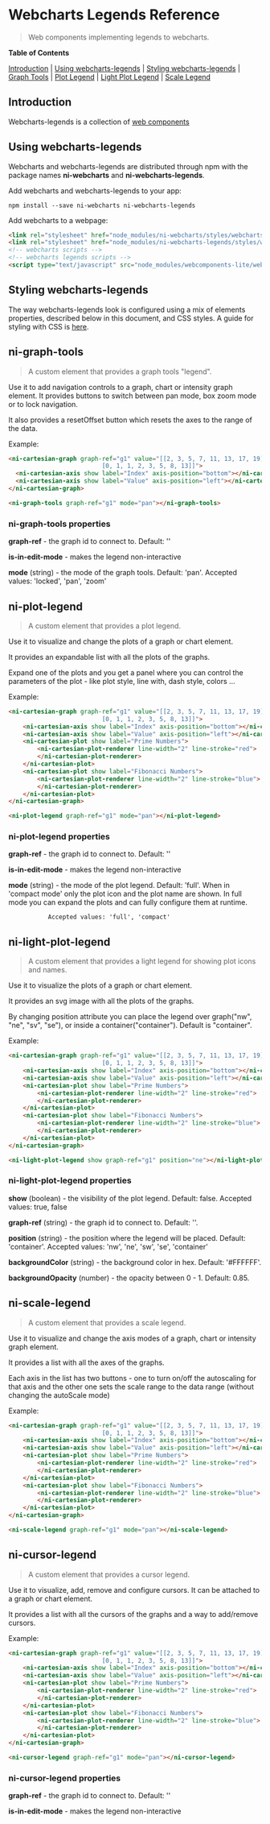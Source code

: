 # Webcharts Legends Reference

> Web components implementing legends to webcharts.

**Table of Contents**

[Introduction](#introduction)
| [Using webcharts-legends](#using-webcharts-legends)
| [Styling webcharts-legends](#styling-webcharts-legends)
| [Graph Tools](#ni-graph-tools)
| [Plot Legend](#ni-plot-legend)
| [Light Plot Legend](#ni-light-plot-legend)
| [Scale Legend](#ni-scale-legend)

## Introduction ##

Webcharts-legends is a collection of [web components](https://www.webcomponents.org/introduction)


## Using webcharts-legends ##

Webcharts and webcharts-legends are distributed through npm with the package names **ni-webcharts** and **ni-webcharts-legends**.

Add webcharts and webcharts-legends to your app:

    npm install --save ni-webcharts ni-webcharts-legends


Add webcharts to a webpage:

```html
<link rel="stylesheet" href="node_modules/ni-webcharts/styles/webchartsLight.css" />
<link rel="stylesheet" href="node_modules/ni-webcharts-legends/styles/webcharts-legends.css" />
<!-- webcharts scripts -->
<!-- webcharts legends scripts -->
<script type="text/javascript" src="node_modules/webcomponents-lite/webcomponents-lite.js"></script>
```

## Styling webcharts-legends ##

The way webcharts-legends look is configured using a mix of elements properties, described
below in this document, and CSS styles. A guide for styling with CSS is [here](styling.md).



## ni-graph-tools

> A custom element that provides a graph tools "legend".

Use it to add navigation controls to a graph, chart or intensity graph element.
It provides buttons to switch between pan mode, box zoom mode or to lock navigation.

It also provides a resetOffset button which resets the axes to the range of the data.

Example:
```html
<ni-cartesian-graph graph-ref="g1" value="[[2, 3, 5, 7, 11, 13, 17, 19],
                          [0, 1, 1, 2, 3, 5, 8, 13]]">
  <ni-cartesian-axis show label="Index" axis-position="bottom"></ni-cartesian-axis>
  <ni-cartesian-axis show label="Value" axis-position="left"></ni-cartesian-axis>
</ni-cartesian-graph>

<ni-graph-tools graph-ref="g1" mode="pan"></ni-graph-tools>
```


### ni-graph-tools properties

**graph-ref** - the graph id to connect to. Default: ''

**is-in-edit-mode** - makes the legend non-interactive


**mode** (string) - the mode of the graph tools. Default: 'pan'.
               Accepted values: 'locked', 'pan', 'zoom'


## ni-plot-legend

> A custom element that provides a plot legend.

Use it to visualize and change the plots of a graph or chart element.

It provides an expandable list with all the plots of the graphs.

Expand one of the plots and you get a panel where you can control the
parameters of the plot - like plot style, line with, dash style, colors ...

Example:
```html
<ni-cartesian-graph graph-ref="g1" value="[[2, 3, 5, 7, 11, 13, 17, 19],
                          [0, 1, 1, 2, 3, 5, 8, 13]]">
    <ni-cartesian-axis show label="Index" axis-position="bottom"></ni-cartesian-axis>
    <ni-cartesian-axis show label="Value" axis-position="left"></ni-cartesian-axis>
    <ni-cartesian-plot show label="Prime Numbers">
        <ni-cartesian-plot-renderer line-width="2" line-stroke="red">
        </ni-cartesian-plot-renderer>
    </ni-cartesian-plot>
    <ni-cartesian-plot show label="Fibonacci Numbers">
        <ni-cartesian-plot-renderer line-width="2" line-stroke="blue">
        </ni-cartesian-plot-renderer>
    </ni-cartesian-plot>
</ni-cartesian-graph>

<ni-plot-legend graph-ref="g1" mode="pan"></ni-plot-legend>
```


### ni-plot-legend properties

**graph-ref** - the graph id to connect to. Default: ''

**is-in-edit-mode** - makes the legend non-interactive


**mode** (string) - the mode of the plot legend. Default: 'full'.
               When in 'compact mode' only the plot icon and the plot name are shown.
               In full mode you can expand the plots and can fully configure them at runtime.

               Accepted values: 'full', 'compact' 


## ni-light-plot-legend

> A custom element that provides a light legend for showing plot icons and names.

Use it to visualize the plots of a graph or chart element.

It provides an svg image with all the plots of the graphs.

By changing position attribute you can place the legend over graph("nw", "ne", "sv", "se"), or
inside a container("container"). Default is "container".

Example:
```html
<ni-cartesian-graph graph-ref="g1" value="[[2, 3, 5, 7, 11, 13, 17, 19],
                          [0, 1, 1, 2, 3, 5, 8, 13]]">
    <ni-cartesian-axis show label="Index" axis-position="bottom"></ni-cartesian-axis>
    <ni-cartesian-axis show label="Value" axis-position="left"></ni-cartesian-axis>
    <ni-cartesian-plot show label="Prime Numbers">
        <ni-cartesian-plot-renderer line-width="2" line-stroke="red">
        </ni-cartesian-plot-renderer>
    </ni-cartesian-plot>
    <ni-cartesian-plot show label="Fibonacci Numbers">
        <ni-cartesian-plot-renderer line-width="2" line-stroke="blue">
        </ni-cartesian-plot-renderer>
    </ni-cartesian-plot>
</ni-cartesian-graph>

<ni-light-plot-legend show graph-ref="g1" position="ne"></ni-light-plot-legend>
```


### ni-light-plot-legend properties

**show** (boolean) - the visibility of the plot legend. Default: false.
                Accepted values: true, false

**graph-ref** (string) - the graph id to connect to. Default: ''.

**position** (string) - the position where the legend will be placed. Default: 'container'.
                Accepted values: 'nw', 'ne', 'sw', 'se', 'container'

**backgroundColor** (string) - the background color in hex. Default: '#FFFFFF'.

**backgroundOpacity** (number) - the opacity between 0 - 1. Default: 0.85.


## ni-scale-legend

> A custom element that provides a scale legend.

Use it to visualize and change the axis modes of a graph, chart or intensity graph element.

It provides a list with all the axes of the graphs.

Each axis in the list has two buttons - one to turn on/off the autoscaling for that axis and
the other one sets the scale range to the data range (without changing the autoScale mode)

Example:
```html
<ni-cartesian-graph graph-ref="g1" value="[[2, 3, 5, 7, 11, 13, 17, 19],
                          [0, 1, 1, 2, 3, 5, 8, 13]]">
    <ni-cartesian-axis show label="Index" axis-position="bottom"></ni-cartesian-axis>
    <ni-cartesian-axis show label="Value" axis-position="left"></ni-cartesian-axis>
    <ni-cartesian-plot show label="Prime Numbers">
        <ni-cartesian-plot-renderer line-width="2" line-stroke="red">
        </ni-cartesian-plot-renderer>
    </ni-cartesian-plot>
    <ni-cartesian-plot show label="Fibonacci Numbers">
        <ni-cartesian-plot-renderer line-width="2" line-stroke="blue">
        </ni-cartesian-plot-renderer>
    </ni-cartesian-plot>
</ni-cartesian-graph>

<ni-scale-legend graph-ref="g1" mode="pan"></ni-scale-legend>
```



## ni-cursor-legend

> A custom element that provides a cursor legend.

Use it to visualize, add, remove and configure cursors. It can be attached to a graph or chart element.

It provides a list with all the cursors of the graphs and a way to add/remove cursors.

Example:
```html
<ni-cartesian-graph graph-ref="g1" value="[[2, 3, 5, 7, 11, 13, 17, 19],
                          [0, 1, 1, 2, 3, 5, 8, 13]]">
    <ni-cartesian-axis show label="Index" axis-position="bottom"></ni-cartesian-axis>
    <ni-cartesian-axis show label="Value" axis-position="left"></ni-cartesian-axis>
    <ni-cartesian-plot show label="Prime Numbers">
        <ni-cartesian-plot-renderer line-width="2" line-stroke="red">
        </ni-cartesian-plot-renderer>
    </ni-cartesian-plot>
    <ni-cartesian-plot show label="Fibonacci Numbers">
        <ni-cartesian-plot-renderer line-width="2" line-stroke="blue">
        </ni-cartesian-plot-renderer>
    </ni-cartesian-plot>
</ni-cartesian-graph>

<ni-cursor-legend graph-ref="g1" mode="pan"></ni-cursor-legend>
```


### ni-cursor-legend properties

**graph-ref** - the graph id to connect to. Default: ''

**is-in-edit-mode** - makes the legend non-interactive
